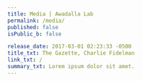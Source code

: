 ```yaml
---
title: Media | Awadalla Lab
permalink: /media/
published: false
isPublic_b: false

release_date: 2017-03-01 02:23:33 -0500
title_txt: The Gazette, Charlie Fidelman
link_txt: /
summary_txt: Lorem ipsum dolor sit amet.
---
```

